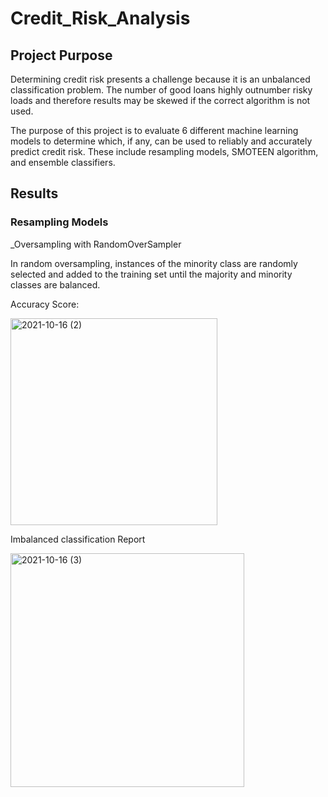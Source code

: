 # Credit_Risk_Analysis

## Project Purpose

Determining credit risk presents a challenge because it is an unbalanced classification problem.  The number of good loans highly outnumber risky loads and therefore results may be skewed if the correct algorithm is not used.  

The purpose of this project is to evaluate 6 different machine learning models to determine which, if any, can be used to reliably and accurately predict credit risk.  These include resampling models, SMOTEEN algorithm, and ensemble classifiers.

## Results

### Resampling Models

_Oversampling with RandomOverSampler 

In random oversampling, instances of the minority class are randomly selected and added to the training set until the majority and minority classes are balanced. 

Accuracy Score:

<img width="331" alt="2021-10-16 (2)" src="https://user-images.githubusercontent.com/84471904/137592243-a261fe65-b285-4f25-995d-f5936d829dac.png">

Imbalanced classification Report

<img width="374" alt="2021-10-16 (3)" src="https://user-images.githubusercontent.com/84471904/137592297-e82c3d82-143b-4e07-ad8e-ec8212d13579.png">

